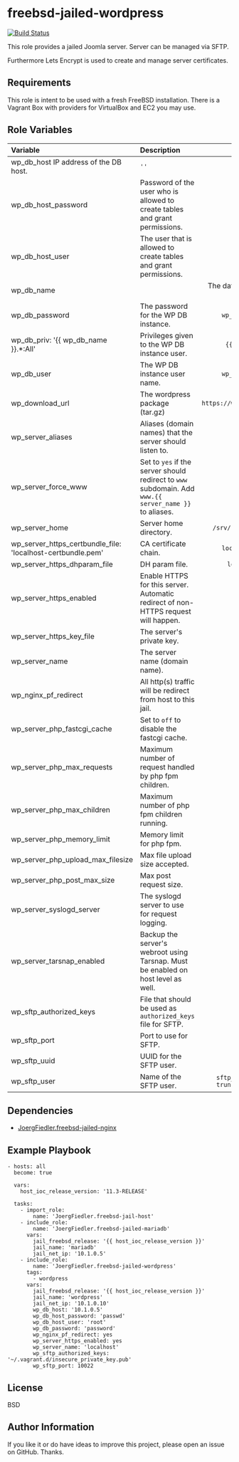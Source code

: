 freebsd-jailed-wordpress
========================

[![Build Status](https://travis-ci.org/JoergFiedler/freebsd-jailed-wordpress.svg?branch=master)](https://travis-ci.org/JoergFiedler/freebsd-jailed-wordpress)

This role provides a jailed Joomla server. Server can be managed via SFTP. 

Furthermore Lets Encrypt is used to create and manage server certificates.

Requirements
------------

This role is intent to be used with a fresh FreeBSD installation. There is a
Vagrant Box with providers for VirtualBox and EC2 you may use.

Role Variables
--------------
| Variable | Description | Default |
| :------- | :---------- | :-----: |
|wp_db_host IP address of the DB host. | `''` |
|wp_db_host_password | Password of the user who is allowed to create tables and grant permissions. | 'passwd' |
| wp_db_host_user | The user that is allowed to create tables and grant permissions. | `root` | 
| wp_db_name | | The database name for the WP DB instance. | `wp_{{ wp_server_name_ }}` |
| wp_db_password | The password for the WP DB instance. | `wp_{{ wp_server_name_ }}` |
| wp_db_priv: '{{ wp_db_name }}.*:All' | Privileges given to the WP DB instance user. | `{{ WP_db_name }}.*:All` |
| wp_db_user | The WP DB instance user name. | `wp_{{ wp_server_name_ }}` |
| wp_download_url | The wordpress package (tar.gz) | `https://wordpress.org/latest.tar.gz` |
| wp_server_aliases | Aliases (domain names) that the server should listen to. | `''` |
| wp_server_force_www | Set to `yes` if the server should redirect to `www` subdomain. Add `www.{{ server_name }}` to aliases. | `no` |
| wp_server_home | Server home directory. | `/srv/{{ joomla_server_name }}` |
| wp_server_https_certbundle_file: 'localhost-certbundle.pem' | CA certificate chain. | `localhost-certbundle.pem` |
| wp_server_https_dhparam_file | DH param file. |  `localhost-dhparam.pem` |
| wp_server_https_enabled | Enable HTTPS for this server. Automatic redirect of non-HTTPS request will happen. | `yes` |
| wp_server_https_key_file | The server's private key. | `localhost-key.pem` |
| wp_server_name | The server name (domain name). | `{{ jail_name }}` |
| wp_nginx_pf_redirect | All http(s) traffic will be redirect from host to this jail. | `no` |
| wp_server_php_fastcgi_cache | Set to `off` to disable the fastcgi cache. | `'z_nginx'` |
| wp_server_php_max_requests | Maximum number of request handled by php fpm children. | `1000` |
| wp_server_php_max_children | Maximum number of php fpm children running. | `3` |
| wp_server_php_memory_limit| Memory limit for php fpm. | `'64M'` |
| wp_server_php_upload_max_filesize | Max file upload size accepted. | `'48M'` |
| wp_server_php_post_max_size| Max post request size. | `'46M'` |
| wp_server_syslogd_server | The syslogd server to use for request logging. | `localhost` |
| wp_server_tarsnap_enabled | Backup the server's webroot using Tarsnap. Must be enabled on host level as well. | `no` |
| wp_sftp_authorized_keys | File that should be used as `authorized_keys` file for SFTP. | `''` |
| wp_sftp_port | Port to use for SFTP. | `10022` |
| wp_sftp_uuid | UUID for the SFTP user. | `5000` |
| wp_sftp_user | Name of the SFTP user. | `sftp_{{ joomla_server_name_  truncate(5, True, "", 0) }}` |

Dependencies
------------

- [JoergFiedler.freebsd-jailed-nginx](https://galaxy.ansible.com/JoergFiedler/freebsd-jailed-nginx)

Example Playbook
----------------

    - hosts: all
      become: true
    
      vars:
        host_ioc_release_version: '11.3-RELEASE'
    
      tasks:
        - import_role:
            name: 'JoergFiedler.freebsd-jail-host'
        - include_role:
            name: 'JoergFiedler.freebsd-jailed-mariadb'
          vars:
            jail_freebsd_release: '{{ host_ioc_release_version }}'
            jail_name: 'mariadb'
            jail_net_ip: '10.1.0.5'
        - include_role:
            name: 'JoergFiedler.freebsd-jailed-wordpress'
          tags:
            - wordpress
          vars:
            jail_freebsd_release: '{{ host_ioc_release_version }}'
            jail_name: 'wordpress'
            jail_net_ip: '10.1.0.10'
            wp_db_host: '10.1.0.5'
            wp_db_host_password: 'passwd'
            wp_db_host_user: 'root'
            wp_db_password: 'password'
            wp_nginx_pf_redirect: yes
            wp_server_https_enabled: yes
            wp_server_name: 'localhost'
            wp_sftp_authorized_keys: '~/.vagrant.d/insecure_private_key.pub'
            wp_sftp_port: 10022

License
-------

BSD

Author Information
------------------

If you like it or do have ideas to improve this project, please open an issue
on GitHub. Thanks.
